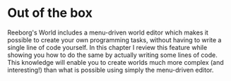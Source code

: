 # Out of the box

Reeborg's World includes a menu-driven world editor which makes it possible to create your own programming tasks, without having to write a single line of code yourself.  In this chapter I review this feature while showing you how to do the same by actually writing some lines of code.  This knowledge will enable you to create worlds much more complex \(and interesting!\) than what is possible using simply the menu-driven editor.

